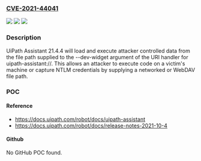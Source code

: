 ### [CVE-2021-44041](https://cve.mitre.org/cgi-bin/cvename.cgi?name=CVE-2021-44041)
![](https://img.shields.io/static/v1?label=Product&message=n%2Fa&color=blue)
![](https://img.shields.io/static/v1?label=Version&message=n%2Fa&color=blue)
![](https://img.shields.io/static/v1?label=Vulnerability&message=n%2Fa&color=brighgreen)

### Description

UiPath Assistant 21.4.4 will load and execute attacker controlled data from the file path supplied to the --dev-widget argument of the URI handler for uipath-assistant://. This allows an attacker to execute code on a victim's machine or capture NTLM credentials by supplying a networked or WebDAV file path.

### POC

#### Reference
- https://docs.uipath.com/robot/docs/uipath-assistant
- https://docs.uipath.com/robot/docs/release-notes-2021-10-4

#### Github
No GitHub POC found.


